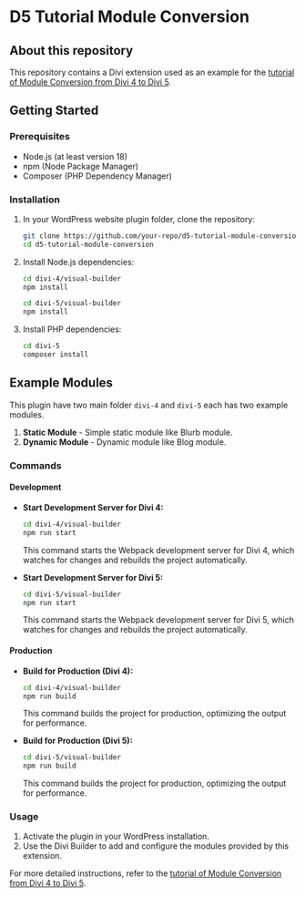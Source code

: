 # D5 Tutorial Module Conversion

## About this repository
This repository contains a Divi extension used as an example for the [tutorial of Module Conversion from Divi 4 to Divi 5](https://devalpha.elegantthemes.com/docs/category/converting-divi-4-module-to-divi-5).

## Getting Started

### Prerequisites
- Node.js (at least version 18)
- npm (Node Package Manager)
- Composer (PHP Dependency Manager)

### Installation

1. In your WordPress website plugin folder, clone the repository:
    ```sh
    git clone https://github.com/your-repo/d5-tutorial-module-conversion.git
    cd d5-tutorial-module-conversion
    ```

2. Install Node.js dependencies:
    ```sh
    cd divi-4/visual-builder
    npm install
    ```
    ```sh
    cd divi-5/visual-builder
    npm install
    ```

3. Install PHP dependencies:
    ```sh
    cd divi-5
    composer install
    ```
## Example Modules
This plugin have two main folder `divi-4` and `divi-5` each has two example modules.
1. **Static Module** - Simple static module like Blurb module.
2. **Dynamic Module** - Dynamic module like Blog module.

### Commands

#### Development

- **Start Development Server for Divi 4:**
    ```sh
    cd divi-4/visual-builder
    npm run start
    ```
    This command starts the Webpack development server for Divi 4, which watches for changes and rebuilds the project automatically.

- **Start Development Server for Divi 5:**
    ```sh
    cd divi-5/visual-builder
    npm run start
    ```
    This command starts the Webpack development server for Divi 5, which watches for changes and rebuilds the project automatically.

#### Production

- **Build for Production (Divi 4):**
    ```sh
    cd divi-4/visual-builder
    npm run build
    ```
    This command builds the project for production, optimizing the output for performance.

- **Build for Production (Divi 5):**
    ```sh
    cd divi-5/visual-builder
    npm run build
    ```
    This command builds the project for production, optimizing the output for performance.

### Usage

1. Activate the plugin in your WordPress installation.
2. Use the Divi Builder to add and configure the modules provided by this extension.

For more detailed instructions, refer to the [tutorial of Module Conversion from Divi 4 to Divi 5](https://devalpha.elegantthemes.com/docs/category/converting-divi-4-module-to-divi-5).